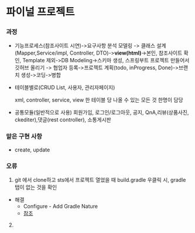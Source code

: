 # 파이널 프로젝트

### 과정

- 기능프로세스(참조사이트 시연)->요구사항 분석 모델링 -> 클래스 설계(Mapper,Service/impl, Controller, DTO)->**view(html)**->본인, 참조사이트 확인, Template 제외->DB Modeling->스키마 생성, 스프링부트 프로젝트 만들어서 깃허브 올리기 -> 협업자 등록->프로젝트 계획(todo, inProgress, Done)->브랜치 생성->코딩->병합

- 테이블별로(CRUD List, 사용자, 관리자페이지)

  xml, controller, service, view 한 테이블 당 나올 수 있는 모든 것 한명이 담당

- 공통모듈(일반적으로 사용)
  회원가입, 로그인/로그아웃, 공지, QnA,리뷰(상품사진, ckediter),댓글(rest controller), 소통게시판

### 맡은 구현 사항

- create, update

### 오류

1. git 에서 clone하고 sts에서 프로젝트 열었을 때 build.gradle 우클릭 시, gradle 탭이 없는 것을 확인

- 해결
  - Configure - Add Gradle Nature
  - [참조](https://bug41.tistory.com/130)

2. 
